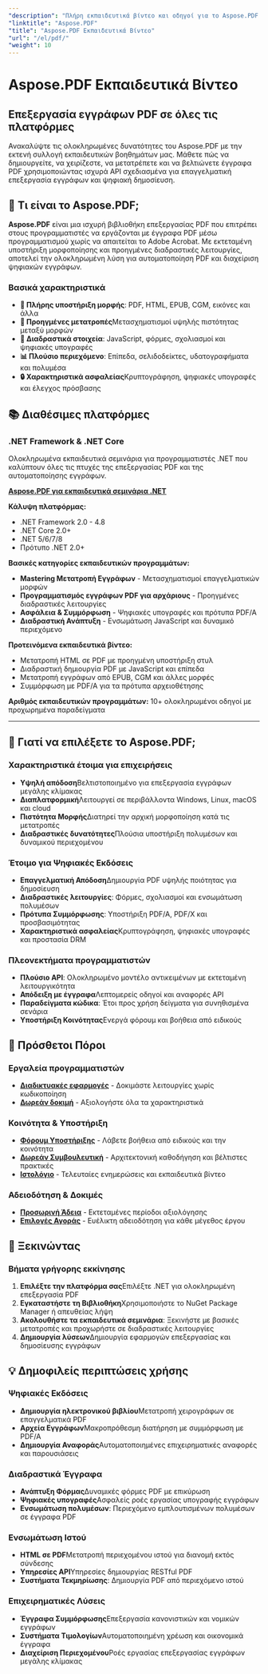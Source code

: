 ```yaml
---
"description": "Πλήρη εκπαιδευτικά βίντεο και οδηγοί για το Aspose.PDF σε διαφορετικές πλατφόρμες. Κατακτήστε τη δημιουργία, τον χειρισμό, τη μετατροπή και τις διαδραστικές λειτουργίες εγγράφων PDF με την εκτενή συλλογή εκπαιδευτικών βίντεο που διαθέτουμε."
"linktitle": "Aspose.PDF"
"title": "Aspose.PDF Εκπαιδευτικά Βίντεο"
"url": "/el/pdf/"
"weight": 10
---
```


# Aspose.PDF Εκπαιδευτικά Βίντεο

## Επεξεργασία εγγράφων PDF σε όλες τις πλατφόρμες

Ανακαλύψτε τις ολοκληρωμένες δυνατότητες του Aspose.PDF με την εκτενή συλλογή εκπαιδευτικών βοηθημάτων μας. Μάθετε πώς να δημιουργείτε, να χειρίζεστε, να μετατρέπετε και να βελτιώνετε έγγραφα PDF χρησιμοποιώντας ισχυρά API σχεδιασμένα για επαγγελματική επεξεργασία εγγράφων και ψηφιακή δημοσίευση.

## 🚀 Τι είναι το Aspose.PDF;

**Aspose.PDF** είναι μια ισχυρή βιβλιοθήκη επεξεργασίας PDF που επιτρέπει στους προγραμματιστές να εργάζονται με έγγραφα PDF μέσω προγραμματισμού χωρίς να απαιτείται το Adobe Acrobat. Με εκτεταμένη υποστήριξη μορφοποίησης και προηγμένες διαδραστικές λειτουργίες, αποτελεί την ολοκληρωμένη λύση για αυτοματοποίηση PDF και διαχείριση ψηφιακών εγγράφων.

### Βασικά χαρακτηριστικά
- **📄 Πλήρης υποστήριξη μορφής**: PDF, HTML, EPUB, CGM, εικόνες και άλλα
- **🔄 Προηγμένες μετατροπές**Μετασχηματισμοί υψηλής πιστότητας μεταξύ μορφών
- **🎨 Διαδραστικά στοιχεία**: JavaScript, φόρμες, σχολιασμοί και ψηφιακές υπογραφές
- **📊 Πλούσιο περιεχόμενο**: Επίπεδα, σελιδοδείκτες, υδατογραφήματα και πολυμέσα
- **🔒 Χαρακτηριστικά ασφαλείας**Κρυπτογράφηση, ψηφιακές υπογραφές και έλεγχος πρόσβασης

## 📚 Διαθέσιμες πλατφόρμες

### .NET Framework & .NET Core
Ολοκληρωμένα εκπαιδευτικά σεμινάρια για προγραμματιστές .NET που καλύπτουν όλες τις πτυχές της επεξεργασίας PDF και της αυτοματοποίησης εγγράφων.

**[Aspose.PDF για εκπαιδευτικά σεμινάρια .NET](./net/)**

**Κάλυψη πλατφόρμας:**
- .NET Framework 2.0 - 4.8
- .NET Core 2.0+
- .NET 5/6/7/8
- Πρότυπο .NET 2.0+

**Βασικές κατηγορίες εκπαιδευτικών προγραμμάτων:**
- **Mastering Μετατροπή Εγγράφων** - Μετασχηματισμοί επαγγελματικών μορφών
- **Προγραμματισμός εγγράφων PDF για αρχάριους** - Προηγμένες διαδραστικές λειτουργίες
- **Ασφάλεια & Συμμόρφωση** - Ψηφιακές υπογραφές και πρότυπα PDF/A
- **Διαδραστική Ανάπτυξη** - Ενσωμάτωση JavaScript και δυναμικό περιεχόμενο

**Προτεινόμενα εκπαιδευτικά βίντεο:**
- Μετατροπή HTML σε PDF με προηγμένη υποστήριξη στυλ
- Διαδραστική δημιουργία PDF με JavaScript και επίπεδα
- Μετατροπή εγγράφων από EPUB, CGM και άλλες μορφές
- Συμμόρφωση με PDF/A για τα πρότυπα αρχειοθέτησης

**Αριθμός εκπαιδευτικών προγραμμάτων:** 10+ ολοκληρωμένοι οδηγοί με προχωρημένα παραδείγματα

---

## 🎯 Γιατί να επιλέξετε το Aspose.PDF;

### **Χαρακτηριστικά έτοιμα για επιχειρήσεις**
- **Υψηλή απόδοση**Βελτιστοποιημένο για επεξεργασία εγγράφων μεγάλης κλίμακας
- **Διαπλατφορμική**Λειτουργεί σε περιβάλλοντα Windows, Linux, macOS και cloud
- **Πιστότητα Μορφής**Διατηρεί την αρχική μορφοποίηση κατά τις μετατροπές
- **Διαδραστικές δυνατότητες**Πλούσια υποστήριξη πολυμέσων και δυναμικού περιεχομένου

### **Έτοιμο για Ψηφιακές Εκδόσεις**
- **Επαγγελματική Απόδοση**Δημιουργία PDF υψηλής ποιότητας για δημοσίευση
- **Διαδραστικές λειτουργίες**: Φόρμες, σχολιασμοί και ενσωμάτωση πολυμέσων
- **Πρότυπα Συμμόρφωσης**: Υποστήριξη PDF/A, PDF/X και προσβασιμότητας
- **Χαρακτηριστικά ασφαλείας**Κρυπτογράφηση, ψηφιακές υπογραφές και προστασία DRM

### **Πλεονεκτήματα προγραμματιστών**
- **Πλούσιο API**: Ολοκληρωμένο μοντέλο αντικειμένων με εκτεταμένη λειτουργικότητα
- **Απόδειξη με έγγραφα**Λεπτομερείς οδηγοί και αναφορές API
- **Παραδείγματα κώδικα**: Έτοι προς χρήση δείγματα για συνηθισμένα σενάρια
- **Υποστήριξη Κοινότητας**Ενεργά φόρουμ και βοήθεια από ειδικούς

## 🔗 Πρόσθετοι Πόροι

### **Εργαλεία προγραμματιστών**
- **[Διαδικτυακές εφαρμογές](https://products.aspose.app/pdf/family)** - Δοκιμάστε λειτουργίες χωρίς κωδικοποίηση
- **[Δωρεάν δοκιμή](https://releases.aspose.com/pdf/net/)** - Αξιολογήστε όλα τα χαρακτηριστικά

### **Κοινότητα & Υποστήριξη**
- **[Φόρουμ Υποστήριξης](https://forum.aspose.com/c/pdf/10)** - Λάβετε βοήθεια από ειδικούς και την κοινότητα
- **[Δωρεάν Συμβουλευτική](https://aspose.com/consulting)** - Αρχιτεκτονική καθοδήγηση και βέλτιστες πρακτικές
- **[Ιστολόγιο](https://blog.aspose.com/category/pdf/)** - Τελευταίες ενημερώσεις και εκπαιδευτικά βίντεο

### **Αδειοδότηση & Δοκιμές**
- **[Προσωρινή Άδεια](https://conholdate.com/temporary-license/)** - Εκτεταμένες περίοδοι αξιολόγησης
- **[Επιλογές Αγοράς](https://conholdate.com/purchase/)** - Ευέλικτη αδειοδότηση για κάθε μέγεθος έργου

## 🚀 Ξεκινώντας

### Βήματα γρήγορης εκκίνησης
1. **Επιλέξτε την πλατφόρμα σας**Επιλέξτε .NET για ολοκληρωμένη επεξεργασία PDF
2. **Εγκαταστήστε τη Βιβλιοθήκη**Χρησιμοποιήστε το NuGet Package Manager ή απευθείας λήψη
3. **Ακολουθήστε τα εκπαιδευτικά σεμινάρια**: Ξεκινήστε με βασικές μετατροπές και προχωρήστε σε διαδραστικές λειτουργίες
4. **Δημιουργία λύσεων**Δημιουργία εφαρμογών επεξεργασίας και δημοσίευσης εγγράφων

## 💡 Δημοφιλείς περιπτώσεις χρήσης

### **Ψηφιακές Εκδόσεις**
- **Δημιουργία ηλεκτρονικού βιβλίου**Μετατροπή χειρογράφων σε επαγγελματικά PDF
- **Αρχεία Εγγράφων**Μακροπρόθεσμη διατήρηση με συμμόρφωση με PDF/A
- **Δημιουργία Αναφοράς**Αυτοματοποιημένες επιχειρηματικές αναφορές και παρουσιάσεις

### **Διαδραστικά Έγγραφα**
- **Ανάπτυξη Φόρμας**Δυναμικές φόρμες PDF με επικύρωση
- **Ψηφιακές υπογραφές**Ασφαλείς ροές εργασίας υπογραφής εγγράφων
- **Ενσωμάτωση πολυμέσων**: Περιεχόμενο εμπλουτισμένων πολυμέσων σε έγγραφα PDF

### **Ενσωμάτωση Ιστού**
- **HTML σε PDF**Μετατροπή περιεχομένου ιστού για διανομή εκτός σύνδεσης
- **Υπηρεσίες API**Υπηρεσίες δημιουργίας RESTful PDF
- **Συστήματα Τεκμηρίωσης**: Δημιουργία PDF από περιεχόμενο ιστού

### **Επιχειρηματικές Λύσεις**
- **Έγγραφα Συμμόρφωσης**Επεξεργασία κανονιστικών και νομικών εγγράφων
- **Συστήματα Τιμολογίων**Αυτοματοποιημένη χρέωση και οικονομικά έγγραφα
- **Διαχείριση Περιεχομένου**Ροές εργασίας επεξεργασίας εγγράφων μεγάλης κλίμακας